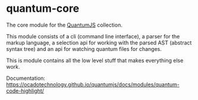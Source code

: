 # quantum-core

The core module for the [QuantumJS](https://ocadotechnology.github.io/quantumjs/)
collection.

This module consists of a cli (command line interface), a parser for the markup
language, a selection api for working with the parsed AST (abstract syntax tree)
and an api for watching quantum files for changes.

This is module contains all the low level stuff that makes everything else work.

Documentation:
https://ocadotechnology.github.io/quantumjs/docs/modules/quantum-code-highlight/

